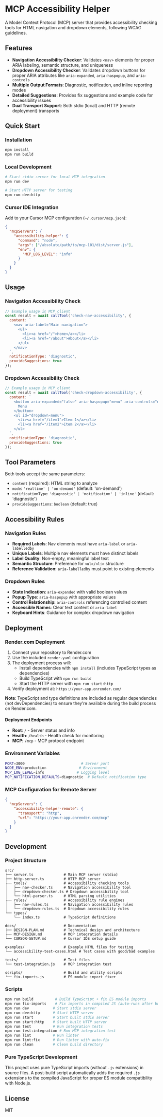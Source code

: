 # MCP Accessibility Helper

A Model Context Protocol (MCP) server that provides accessibility checking tools for HTML navigation and dropdown elements, following WCAG guidelines.

## Features

- **Navigation Accessibility Checker**: Validates `<nav>` elements for proper ARIA labeling, semantic structure, and uniqueness
- **Dropdown Accessibility Checker**: Validates dropdown buttons for proper ARIA attributes like `aria-expanded`, `aria-haspopup`, and `aria-controls`
- **Multiple Output Formats**: Diagnostic, notification, and inline reporting modes
- **Detailed Suggestions**: Provides fix suggestions and example code for accessibility issues
- **Dual Transport Support**: Both stdio (local) and HTTP (remote deployment) transports

## Quick Start

### Installation

```bash
npm install
npm run build
```

### Local Development

```bash
# Start stdio server for local MCP integration
npm run dev

# Start HTTP server for testing
npm run dev:http
```

### Cursor IDE Integration

Add to your Cursor MCP configuration (`~/.cursor/mcp.json`):

```json
{
  "mcpServers": {
    "accessibility-helper": {
      "command": "node",
      "args": ["/absolute/path/to/mcp-101/dist/server.js"],
      "env": {
        "MCP_LOG_LEVEL": "info"
      }
    }
  }
}
```

## Usage

### Navigation Accessibility Check

```javascript
// Example usage in MCP client
const result = await callTool('check-nav-accessibility', {
  content: `
    <nav aria-label="Main navigation">
      <ul>
        <li><a href="/">Home</a></li>
        <li><a href="/about">About</a></li>
      </ul>
    </nav>
  `,
  notificationType: 'diagnostic',
  provideSuggestions: true
});
```

### Dropdown Accessibility Check

```javascript
// Example usage in MCP client
const result = await callTool('check-dropdown-accessibility', {
  content: `
    <button aria-expanded="false" aria-haspopup="menu" aria-controls="dropdown-menu">
      Menu
    </button>
    <ul id="dropdown-menu">
      <li><a href="/item1">Item 1</a></li>
      <li><a href="/item2">Item 2</a></li>
    </ul>
  `,
  notificationType: 'diagnostic',
  provideSuggestions: true
});
```

## Tool Parameters

Both tools accept the same parameters:

- `content` (required): HTML string to analyze
- `mode`: `'realtime' | 'on-demand'` (default: 'on-demand')
- `notificationType`: `'diagnostic' | 'notification' | 'inline'` (default: 'diagnostic')
- `provideSuggestions`: `boolean` (default: true)

## Accessibility Rules

### Navigation Rules

- **Required Labels**: Nav elements must have `aria-label` or `aria-labelledby`
- **Unique Labels**: Multiple nav elements must have distinct labels
- **Label Quality**: Non-empty, meaningful label text
- **Semantic Structure**: Preference for `<ul>/<li>` structure
- **Reference Validation**: `aria-labelledby` must point to existing elements

### Dropdown Rules

- **State Indication**: `aria-expanded` with valid boolean values
- **Popup Type**: `aria-haspopup` with appropriate values
- **Control Relationship**: `aria-controls` referencing controlled content
- **Accessible Names**: Clear text content or `aria-label`
- **Keyboard Hints**: Guidance for complex dropdown navigation

## Deployment

### Render.com Deployment

1. Connect your repository to Render.com
2. Use the included `render.yaml` configuration
3. The deployment process will:
   - Install dependencies with `npm install` (includes TypeScript types as dependencies)
   - Build TypeScript with `npm run build` 
   - Start the HTTP server with `npm run start:http`
4. Verify deployment at: `https://your-app.onrender.com/`

**Note**: TypeScript and type definitions are included as regular dependencies (not devDependencies) to ensure they're available during the build process on Render.com.

#### Deployment Endpoints
- **Root**: `/` - Server status and info
- **Health**: `/health` - Health check for monitoring
- **MCP**: `/mcp` - MCP protocol endpoint

### Environment Variables

```bash
PORT=3000                          # Server port
NODE_ENV=production               # Environment
MCP_LOG_LEVEL=info               # Logging level
MCP_NOTIFICATION_DEFAULTS=diagnostic  # Default notification type
```

### MCP Configuration for Remote Server

```json
{
  "mcpServers": {
    "accessibility-helper-remote": {
      "transport": "http",
      "url": "https://your-app.onrender.com/mcp"
    }
  }
}
```

## Development

### Project Structure

```
src/
├── server.ts              # Main MCP server (stdio)
├── http-server.ts         # HTTP MCP server
├── tools/                 # Accessibility checking tools
│   ├── nav-checker.ts     # Navigation accessibility tool
│   ├── dropdown-checker.ts # Dropdown accessibility tool
│   └── html-parser.ts     # HTML parsing utilities
├── rules/                 # Accessibility rule engines
│   ├── nav-rules.ts       # Navigation accessibility rules
│   └── dropdown-rules.ts  # Dropdown accessibility rules
└── types/
    └── index.ts           # TypeScript definitions

docs/                      # Documentation
├── DESIGN-PLAN.md         # Technical design and architecture
├── MCP-DESIGN.md          # MCP integration details
└── CURSOR-SETUP.md        # Cursor IDE setup guide

examples/                  # Example HTML files for testing
└── accessibility-test-cases.html # Test cases with good/bad examples

tests/                     # Test files
└── test-integration.js    # MCP integration test

scripts/                   # Build and utility scripts
└── fix-imports.js         # ES module import fixer
```

### Scripts

```bash
npm run build          # Build TypeScript + fix ES module imports
npm run fix-imports    # Fix imports in compiled JS (auto-runs after build)
npm run dev           # Start stdio server
npm run dev:http      # Start HTTP server
npm run start         # Start built stdio server
npm run start:http    # Start built HTTP server
npm run test          # Run integration tests
npm run test:integration # Run MCP integration test
npm run lint          # Run linter
npm run lint:fix      # Run linter with auto-fix
npm run clean         # Clean build directory
```

### Pure TypeScript Development

This project uses pure TypeScript imports (without `.js` extensions) in source files. A post-build script automatically adds the required `.js` extensions to the compiled JavaScript for proper ES module compatibility with Node.js.

## License

MIT